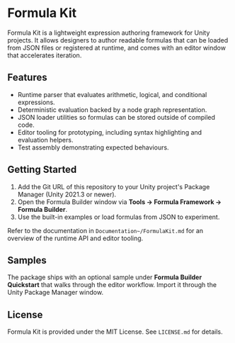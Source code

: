 # Formula Kit

Formula Kit is a lightweight expression authoring framework for Unity projects. It allows designers to author readable formulas that can be loaded from JSON files or registered at runtime, and comes with an editor window that accelerates iteration.

## Features

- Runtime parser that evaluates arithmetic, logical, and conditional expressions.
- Deterministic evaluation backed by a node graph representation.
- JSON loader utilities so formulas can be stored outside of compiled code.
- Editor tooling for prototyping, including syntax highlighting and evaluation helpers.
- Test assembly demonstrating expected behaviours.

## Getting Started

1. Add the Git URL of this repository to your Unity project's Package Manager (Unity 2021.3 or newer).
2. Open the Formula Builder window via **Tools → Formula Framework → Formula Builder**.
3. Use the built-in examples or load formulas from JSON to experiment.

Refer to the documentation in `Documentation~/FormulaKit.md` for an overview of the runtime API and editor tooling.

## Samples

The package ships with an optional sample under **Formula Builder Quickstart** that walks through the editor workflow. Import it through the Unity Package Manager window.

## License

Formula Kit is provided under the MIT License. See `LICENSE.md` for details.
